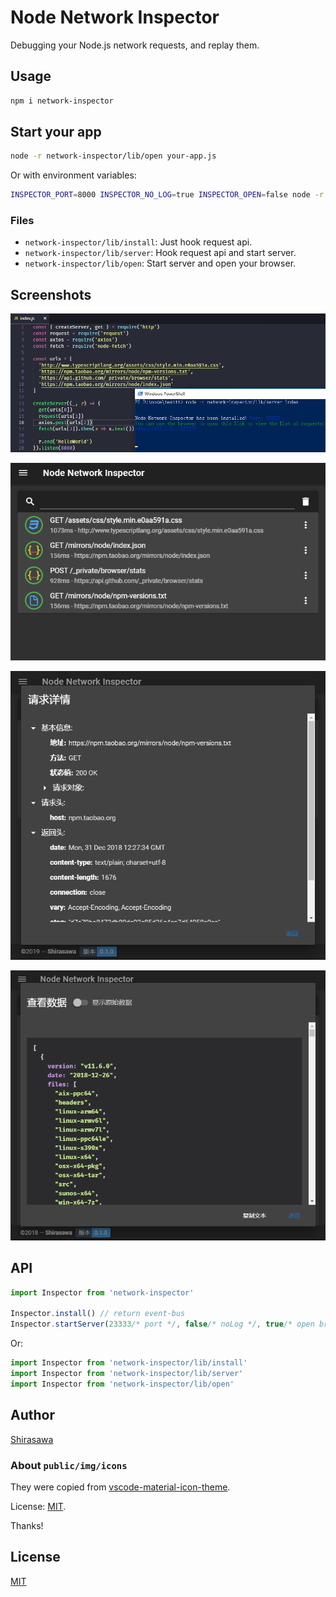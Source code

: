 # Node Network Inspector

Debugging your Node.js network requests, and replay them.

## Usage

```bash
npm i network-inspector
```

## Start your app

```bash
node -r network-inspector/lib/open your-app.js
```

Or with environment variables:

```bash
INSPECTOR_PORT=8000 INSPECTOR_NO_LOG=true INSPECTOR_OPEN=false node -r network-inspector/lib/open your-app.js
```

### Files

- `network-inspector/lib/install`: Just hook request api.
- `network-inspector/lib/server`: Hook request api and start server.
- `network-inspector/lib/open`: Start server and open your browser.

## Screenshots

![0](/images/0.png)

![1](/images/1.png)

![2](/images/2.png)

![3](/images/3.png)

## API

```typescript
import Inspector from 'network-inspector'

Inspector.install() // return event-bus
Inspector.startServer(23333/* port */, false/* noLog */, true/* open browser */) // return [http server, express instance, socket.io instance]
```

Or:

```typescript
import Inspector from 'network-inspector/lib/install'
import Inspector from 'network-inspector/lib/server'
import Inspector from 'network-inspector/lib/open'
```

## Author

[Shirasawa](https://github.com/ShirasawaSama)

### About `public/img/icons`

They were copied from [vscode-material-icon-theme](https://github.com/PKief/vscode-material-icon-theme).

License: [MIT](https://github.com/PKief/vscode-material-icon-theme/blob/master/LICENSE.md).

Thanks!

## License

[MIT](./LICENSE)
